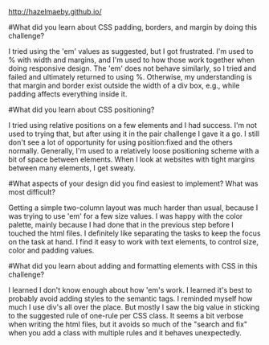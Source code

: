 http://hazelmaeby.github.io/

#What did you learn about CSS padding, borders, and margin by doing this challenge?

I tried using the 'em' values as suggested, but I got frustrated. I'm used to % with width and margins, and I'm used to how those work together when doing responsive design. The 'em' does not behave similarly, so I tried and failed and ultimately returned to using %. Otherwise, my understanding is that margin and border exist outside the width of a div box, e.g., while padding affects everything inside it.

#What did you learn about CSS positioning?

I tried using relative positions on a few elements and I had success. I'm not used to trying that, but after using it in the pair challenge I gave it a go. I still don't see a lot of opportunity for using position:fixed and the others normally. Generally, I'm used to a relatively loose positioning scheme with a bit of space between elements. When I look at websites with tight margins between many elements, I get sweaty.

#What aspects of your design did you find easiest to implement? What was most difficult?

Getting a simple two-column layout was much harder than usual, because I was trying to use 'em' for a few size values. I was happy with the color palette, mainly because I had done that in the previous step before I touched the html files. I definitely like separating the tasks to keep the focus on the task at hand. I find it easy to work with text elements, to control size, color and padding values.

#What did you learn about adding and formatting elements with CSS in this challenge?

I learned I don't know enough about how 'em's work. I learned it's best to probably avoid adding styles to the semantic tags. I reminded myself how much I use div's all over the place. But mostly I saw the big value in sticking to the suggested rule of one-rule per CSS class. It seems a bit verbose when writing the html files, but it avoids so much of the "search and fix" when you add a class with multiple rules and it behaves unexpectedly. 